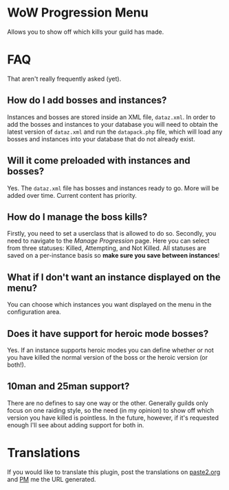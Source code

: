 # WoW Progression Menu

Allows you to show off which kills your guild has made.

# FAQ

That aren't really frequently asked (yet).

## How do I add bosses and instances?

Instances and bosses are stored inside an XML file, `dataz.xml`. In order to add the bosses and instances to your database you will need to obtain the latest version of `dataz.xml`
and run the `datapack.php` file, which will load any bosses and instances into your database that do not already exist.

## Will it come preloaded with instances and bosses?

Yes. The `dataz.xml` file has bosses and instances ready to go. More will be added over time. Current content has priority.

## How do I manage the boss kills?

Firstly, you need to set a userclass that is allowed to do so. Secondly, you need to navigate to the *Manage Progression* page. Here you can select from three statuses: Killed,
Attempting, and Not Killed. All statuses are saved on a per-instance basis so **make sure you save between instances**!

## What if I don't want an instance displayed on the menu?

You can choose which instances you want displayed on the menu in the configuration area.

## Does it have support for heroic mode bosses?

Yes. If an instance supports heroic modes you can define whether or not you have killed the normal version of the boss or the heroic version (or both!).

## 10man and 25man support?

There are no defines to say one way or the other. Generally guilds only focus on one raiding style, so the need (in my opinion) to show off which version you have killed is pointless.
In the future, however, if it's requested enough I'll see about adding support for both in.

# Translations

If you would like to translate this plugin, post the translations on [paste2.org](http://paste2.org/) and [PM](http://e107.org/e107_plugins/pm/pm.php?send.37) me the URL generated.